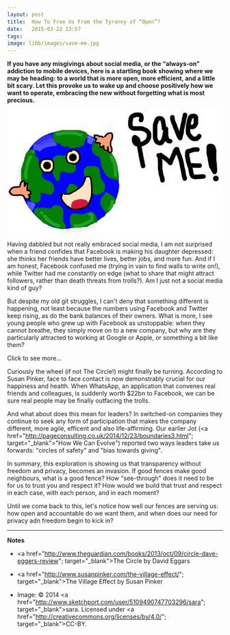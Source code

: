 ```yaml
---
layout: post
title:  How To Free Us From the Tyranny of “Open”?
date:   2015-03-22 23:57
tags:  
image: libb/images/save-me.jpg
---
```


**If you have any misgivings about social media, or the “always-on” addiction to mobile devices, here is a startling book showing where we may be heading: to a world that is more open, more efficient, and a little bit scary. Let this provoke us to wake up and choose positively how we want to operate, embracing the new without forgetting what is most precious.**

![](/libb/images/save-me.jpg)

Having dabbled but not really embraced social media, I am not surprised when a friend confides that Facebook is making his daughter depressed: she thinks her friends have better lives, better jobs, and more fun. And if I am honest, Facebook confused me (trying in vain to find walls to write on!), while Twitter had me constantly on edge (what to share that might attract followers, rather than death threats from trolls?). Am I just not a social media kind of guy?

But despite my old git struggles, I can't deny that something different is happening, not least because the  numbers using Facebook and Twitter keep rising, as do the bank balances of their owners. What is more, I see young people who grew up with Facebook as unstoppable: when they cannot breathe, they simply move on to a new company, but why are they particularly attracted to working at Google or Apple, or something a bit like them?

<div id="restOfArticle" style="display:none"> 

Perhaps you will find some answers in <b>The Circle</b>, a novel by David Eggers, or if you don;lt have time for that, read on for a summary. 

The Circle begins with a powerful idea - that free and open access to information makes for a better, fairer, corruption-free and much more efficient world – then inflates it until it blows apart! We follow the fortunes of Mae a newbie in “The Circle” (that’s the name of a company eerily like Google). Mae glows at first, then she honestly struggles, and paradoxically this helps the company discover its next step.<br><br>

Mae’s flat, like here former life is "dilapidated", and contrasts with the company campus where everything is possible, bright and happy, that is if you're not bothered by nerdy colleagues needing constant reassurance they are loved!<br><br>

As the Circle grows stronger, a utopia Mae's people dreamed of starts to arrive, and what's even better is... they can monetise it. With growing hubris, The Circle reaches out wider, to assist politicians drive out corruption by “going transparent”. We enter a new era of extreme openness, guided by a new mantra voiced by Mae: <b>"secrets are lies, sharing is caring and privacy is theft"</b>.<br><br>

Needless to say not everyone wants to live by this: Mae herself struggles, her parents find themselves in a quandary, and Mae's ex-boyfriend positively rails against it:

<em>“It’s not that I’m not social. But the tools you guys create actually manufacture unnaturally extreme social needs. No one needs the level of contact you’re purveying. It improves nothing. It’s like snack food…. Endless empty calories... And it’s equally addictive.”</em><br><br>

Once Mae moves into the campus, she starts morphing into a celebrity geek, and she offers great insights:

<em>“Most people would trade everything they know, everyone they know – to know they’ve been seen, that they might even be remembered. We all know we die... the world is too big for us to be significant. So all we have is the hope of being seen, or heard, even for a moment.“</em><br><br>

Soon Mae's "passionate optimists" (who believe social media are building a better world that is empowering people through all information and every experience being shared) find themselves at odds with "embattled pessimists" (concerned they are losing essential freedoms to privacy, conversation, dignity or humanity). Openness is at war with Privacy.<br><br>  

Mae’s ex-boyfriend expresses his opposition brilliantly:
 
<em>“We are not meant to know everything... perhaps our minds are delicately calibrated between the known and the unknown... our souls need the mysteries of night and the clarity of day? Your people are creating a world of ever present daylight, and... it will burn us alive. There will be no time to reflect, to sleep, to cool. Look at us, our heads are tiny, the size of melons. You want these heads of ours to contain everything the world has ever seen. It will not work.”</em><br><br>

How could they heal this new schism? One of The Circle’s founders tries to reverse from the brink, with a new manifesto "respecting the rights of humans in a digital age":
<ul>
<li>We must all have the right to anonymity</li>
<li>Not every human activity can be measured – quanitifying can be catastrophic to true understanding</li>
<li>The barrier between public and private must remain unbreachable</li>
<li>We must all have the right to disappear.</li></ul>

But no one listens, and hurtling towards totalitarianism, everyone in the world is being gobbled up into The Circle. <br><br>

Can this story be a wake-up call? Today the open idea is certainly attractive – when we share information we <u>can</u> learn faster and be more efficient, and perhaps even address the big challenges that seemed beyond us (dictators? climate change? youth unemployment? scarce resources?). But is the gloss going off it when what is actually shared is either trivial (as in celebrity gossip), or scary (as in death threats or terrorism). And why should we tolerate technology companies expanding unchecked, tax exempt, while destroying jobs, and widening the gap between haves and have-nots?<br><br>

</div>
<a onclick="showMoreOrLess(this,'restOfArticle');">Click to see more...</a>

Curiously the wheel (if not The Circle!) might finally be turning. According to Susan Pinker, face to face contact is now demonstrably crucial for our happiness and health. When WhatsApp, an application that convenes real friends and colleagues, is suddenly worth $22bn to Facebook, we can be sure real people may be finally outfacing the trolls. 

And what about does this mean for leaders? In switched-on companies they continue to seek any form of participation that makes the company different, more agile, efficent and also life-affirming. Our earlier Jot (<a href="http://pageconsulting.co.uk/2014/12/23/boundaries3.html"; target="_blank">"How We Can Evolve"</a>) reported two ways leaders take us forwards: "circles of safety" and "bias towards giving". 

In summary, this exploration is showing us that transparency without freedom and privacy, becomes an invasion. If good fences make good neighbours, what is a good fence? How "see-through" does it need to be for us to trust you and respect it? How would we build that trust and respect in each case, with each person, and in each moment? 

Until we come back to this, let's notice how well our fences are serving us: how open and accountable do we want them, and when does our need for privacy adn freedom begin to kick in? 
__________________

<b>Notes</b>

* <a href="http://www.theguardian.com/books/2013/oct/09/circle-dave-eggers-review"; target="_blank">The Circle</a> by David Eggars

* <a href="http://www.susanpinker.com/the-village-effect/"; target="_blank">The Village Effect</a> by Susan Pinker

* Image: © 2014 <a href="http://www.sketchport.com/user/5109490747703296/sara"; target="_blank">sara. </a> Licensed under <a href="http://creativecommons.org/licenses/by/4.0/"; target="_blank">CC-BY</a>.

